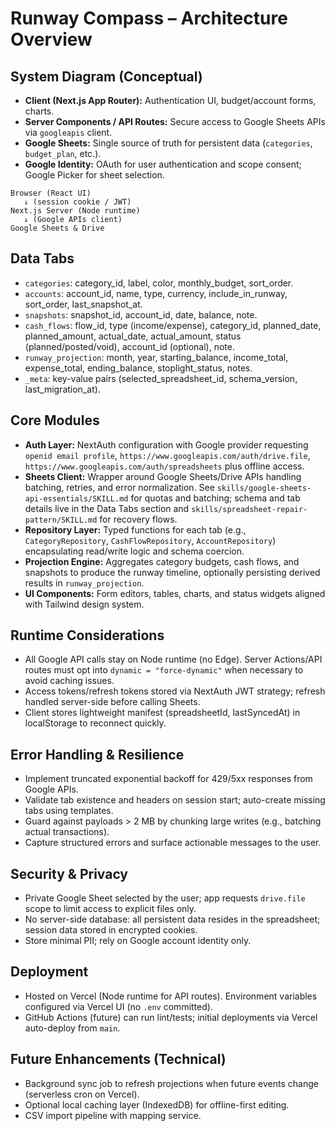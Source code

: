 # Runway Compass – Architecture Overview

## System Diagram (Conceptual)
- **Client (Next.js App Router):** Authentication UI, budget/account forms, charts.
- **Server Components / API Routes:** Secure access to Google Sheets APIs via `googleapis` client.
- **Google Sheets:** Single source of truth for persistent data (`categories`, `budget_plan`, etc.).
- **Google Identity:** OAuth for user authentication and scope consent; Google Picker for sheet selection.

```
Browser (React UI)
   ↓ (session cookie / JWT)
Next.js Server (Node runtime)
   ↓ (Google APIs client)
Google Sheets & Drive
```

## Data Tabs
- `categories`: category_id, label, color, monthly_budget, sort_order.
- `accounts`: account_id, name, type, currency, include_in_runway, sort_order, last_snapshot_at.
- `snapshots`: snapshot_id, account_id, date, balance, note.
- `cash_flows`: flow_id, type (income/expense), category_id, planned_date, planned_amount, actual_date, actual_amount, status (planned/posted/void), account_id (optional), note.
- `runway_projection`: month, year, starting_balance, income_total, expense_total, ending_balance, stoplight_status, notes.
- `_meta`: key-value pairs (selected_spreadsheet_id, schema_version, last_migration_at).

## Core Modules
- **Auth Layer:** NextAuth configuration with Google provider requesting `openid email profile`, `https://www.googleapis.com/auth/drive.file`, `https://www.googleapis.com/auth/spreadsheets` plus offline access.
- **Sheets Client:** Wrapper around Google Sheets/Drive APIs handling batching, retries, and error normalization. See `skills/google-sheets-api-essentials/SKILL.md` for quotas and batching; schema and tab details live in the Data Tabs section and `skills/spreadsheet-repair-pattern/SKILL.md` for recovery flows.
- **Repository Layer:** Typed functions for each tab (e.g., `CategoryRepository`, `CashFlowRepository`, `AccountRepository`) encapsulating read/write logic and schema coercion.
- **Projection Engine:** Aggregates category budgets, cash flows, and snapshots to produce the runway timeline, optionally persisting derived results in `runway_projection`.
- **UI Components:** Form editors, tables, charts, and status widgets aligned with Tailwind design system.

## Runtime Considerations
- All Google API calls stay on Node runtime (no Edge). Server Actions/API routes must opt into `dynamic = "force-dynamic"` when necessary to avoid caching issues.
- Access tokens/refresh tokens stored via NextAuth JWT strategy; refresh handled server-side before calling Sheets.
- Client stores lightweight manifest (spreadsheetId, lastSyncedAt) in localStorage to reconnect quickly.

## Error Handling & Resilience
- Implement truncated exponential backoff for 429/5xx responses from Google APIs.
- Validate tab existence and headers on session start; auto-create missing tabs using templates.
- Guard against payloads > 2 MB by chunking large writes (e.g., batching actual transactions).
- Capture structured errors and surface actionable messages to the user.

## Security & Privacy
- Private Google Sheet selected by the user; app requests `drive.file` scope to limit access to explicit files only.
- No server-side database: all persistent data resides in the spreadsheet; session data stored in encrypted cookies.
- Store minimal PII; rely on Google account identity only.

## Deployment
- Hosted on Vercel (Node runtime for API routes). Environment variables configured via Vercel UI (no `.env` committed).
- GitHub Actions (future) can run lint/tests; initial deployments via Vercel auto-deploy from `main`.

## Future Enhancements (Technical)
- Background sync job to refresh projections when future events change (serverless cron on Vercel).
- Optional local caching layer (IndexedDB) for offline-first editing.
- CSV import pipeline with mapping service.

